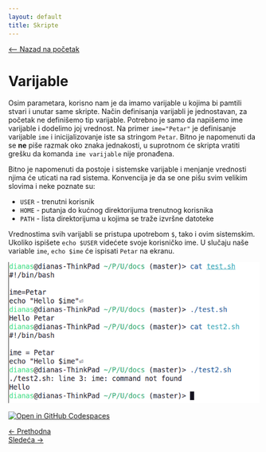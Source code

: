 ```yaml
---
layout: default
title: Skripte
---
```


<link rel="stylesheet" href="/UNIX-beginner-course/assets/css/custom.css">

 
<script>
  window.dataLayer = window.dataLayer || [];
  function gtag(){dataLayer.push(arguments);}
  gtag('js', new Date());
  gtag('config', 'G-Q6NY1G1P9S');
</script>
<script defer data-domain="dianasantavec.github.io/unix-beginner-course" src="https://plausible.io/js/script.outbound-links.tagged-events.js"></script>

<div style="margin-bottom: 1em;">
  <a href="/UNIX-beginner-course/" class="button-nav">⟵ Nazad na početak</a>
</div>

# Varijable

Osim parametara, korisno nam je da imamo varijable u kojima bi pamtili stvari i unutar same skripte. Način definisanja varijabli je jednostavan, za početak ne definišemo tip varijable. Potrebno je samo da napišemo ime varijable i dodelimo joj vrednost. Na primer `ime="Petar"` je definisanje varijable `ime` i inicijalizovanje iste sa stringom `Petar`. Bitno je napomenuti da se **ne** piše razmak oko znaka jednakosti, u suprotnom će skripta vratiti grešku da komanda `ime varijable` nije pronađena.

Bitno je napomenuti da postoje i sistemske varijable i menjanje vrednosti njima će uticati na rad sistema. Konvencija je da se one pišu svim velikim slovima i neke poznate su:
  * `USER` - trenutni korisnik
  * `HOME` - putanja do kućnog direktorijuma trenutnog korisnika
  * `PATH` - lista direktorijuma u kojima se traže izvršne datoteke

Vrednostima svih varijabli se pristupa upotrebom `$`, tako i ovim sistemskim. Ukoliko ispišete `echo $USER` videćete svoje korisničko ime. U slučaju naše variable `ime`, `echo $ime` će ispisati `Petar` na ekranu.

![razmak u inicijalizaciji varijabli](../assets/diagrams/razmak_definisanje_varijabli.png)

[![Open in GitHub Codespaces](https://github.com/codespaces/badge.svg)](https://github.com/codespaces/new/?repo=dianasantavec/UNIX-beginner-course&devcontainer_path=.devcontainer/devcontainer.json)

<div class="nav-buttons-wrapper">
  <div class="nav-left">
    <a href="6_5-parametri.html" class="button-nav">← Prethodna</a>
  </div>
  <div class="nav-right">
    <a href="6_7-read.html" class="button-nav">Sledeća →</a>
  </div>
</div>